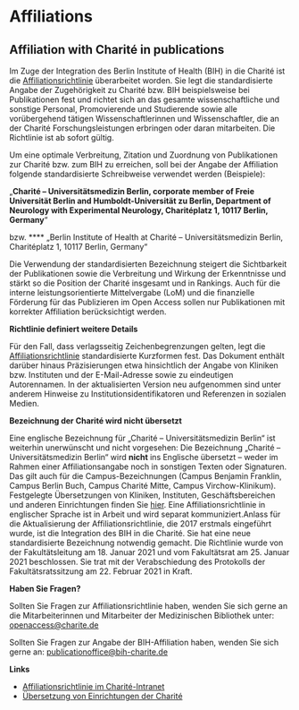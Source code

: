 # Affiliations

## Affiliation with Charité in publications

Im Zuge der Integration des Berlin Institute of Health (BIH) in die Charité ist die [Affiliationsrichtlinie](https://bibliothek.charite.de/fileadmin/user\_upload/microsites/sonstige/bibliothek/Downloads/Affiliationsrichtlinie\_der\_Charite%CC%81\_-\_Universita%CC%88tsmedizin\_Berlin\_2021-02-22.pdf) überarbeitet worden. Sie legt die standardisierte Angabe der Zugehörigkeit zu Charité bzw. BIH beispielsweise bei Publikationen fest und richtet sich an das gesamte wissenschaftliche und sonstige Personal, Promovierende und Studierende sowie alle vorübergehend tätigen Wissenschaftlerinnen und Wissenschaftler, die an der Charité Forschungsleistungen erbringen oder daran mitarbeiten. Die Richtlinie ist ab sofort gültig.

Um eine optimale Verbreitung, Zitation und Zuordnung von Publikationen zur Charité bzw. zum BIH zu erreichen, soll bei der Angabe der Affiliation folgende standardisierte Schreibweise verwendet werden (Beispiele):

„**Charité – Universitätsmedizin Berlin, corporate member of Freie Universität Berlin and Humboldt-Universität zu Berlin, Department of Neurology with Experimental Neurology, Charitéplatz 1, 10117 Berlin, Germany**“

bzw. \*\*\*\* „Berlin Institute of Health at Charité – Universitätsmedizin Berlin, Charitéplatz 1, 10117 Berlin, Germany“

Die Verwendung der standardisierten Bezeichnung steigert die Sichtbarkeit der Publikationen sowie die Verbreitung und Wirkung der Erkenntnisse und stärkt so die Position der Charité insgesamt und in Rankings. Auch für die interne leistungsorientierte Mittelvergabe (LoM) und die finanzielle Förderung für das Publizieren im Open Access sollen nur Publikationen mit korrekter Affiliation berücksichtigt werden.

**Richtlinie definiert weitere Details**

Für den Fall, dass verlagsseitig Zeichenbegrenzungen gelten, legt die [Affiliationsrichtlinie](https://bibliothek.charite.de/fileadmin/user\_upload/microsites/sonstige/bibliothek/Downloads/Affiliationsrichtlinie\_der\_Charite%CC%81\_-\_Universita%CC%88tsmedizin\_Berlin\_2021-02-22.pdf) standardisierte Kurzformen fest. Das Dokument enthält darüber hinaus Präzisierungen etwa hinsichtlich der Angabe von Kliniken bzw. Instituten und der E-Mail-Adresse sowie zu eindeutigen Autorennamen. In der aktualisierten Version neu aufgenommen sind unter anderem Hinweise zu Institutionsidentifikatoren und Referenzen in sozialen Medien.

**Bezeichnung der Charité wird nicht übersetzt**

Eine englische Bezeichnung für „Charité – Universitätsmedizin Berlin“ ist weiterhin unerwünscht und nicht vorgesehen: Die Bezeichnung „Charité – Universitätsmedizin Berlin“ wird **nicht** ins Englische übersetzt – weder im Rahmen einer Affiliationsangabe noch in sonstigen Texten oder Signaturen. Das gilt auch für die Campus-Bezeichnungen (Campus Benjamin Franklin, Campus Berlin Buch, Campus Charité Mitte, Campus Virchow-Klinikum). Festgelegte Übersetzungen von Kliniken, Instituten, Geschäftsbereichen und anderen Einrichtungen finden Sie [hier](https://intranet.charite.de/uk/publikationen\_richtlinien\_downloads/standards\_richtlinien/uebersetzungen/). Eine Affiliationsrichtlinie in englischer Sprache ist in Arbeit und wird separat kommuniziert.Anlass für die Aktualisierung der Affiliationsrichtlinie, die 2017 erstmals eingeführt wurde, ist die Integration des BIH in die Charité. Sie hat eine neue standardisierte Bezeichnung notwendig gemacht. Die Richtlinie wurde von der Fakultätsleitung am 18. Januar 2021 und vom Fakultätsrat am 25. Januar 2021 beschlossen. Sie trat mit der Verabschiedung des Protokolls der Fakultätsratssitzung am 22. Februar 2021 in Kraft.

**Haben Sie Fragen?**

Sollten Sie Fragen zur Affiliationsrichtlinie haben, wenden Sie sich gerne an die Mitarbeiterinnen und Mitarbeiter der Medizinischen Bibliothek unter: [openaccess@charite.de](mailto:openaccess@charite.de)

Sollten Sie Fragen zur Angabe der BIH-Affiliation haben, wenden Sie sich gerne an: [publicationoffice@bih-charite.de](mailto:publicationoffice@bih-charite.de)

**Links**

* [Affiliationsrichtlinie im Charité-Intranet](https://intranet.charite.de/forschung/affiliationsrichtlinie/)
* [Übersetzung von Einrichtungen der Charité](https://intranet.charite.de/uk/publikationen\_richtlinien\_downloads/standards\_richtlinien/uebersetzungen/)

